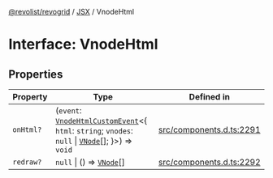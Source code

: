 [@revolist/revogrid](README.md) / [JSX](Namespace.JSX.md) / VnodeHtml

# Interface: VnodeHtml

## Properties

| Property | Type | Defined in |
| ------ | ------ | ------ |
| `onHtml?` | (`event`: [`VnodeHtmlCustomEvent`](Interface.VnodeHtmlCustomEvent.md)\<\{ `html`: `string`; `vnodes`: `null` \| [`VNode`](Interface.VNode.md)[]; \}\>) => `void` | [src/components.d.ts:2291](https://github.com/revolist/revogrid/blob/339b58d64f0e4822db63d040318421d77ef85671/src/components.d.ts#L2291) |
| `redraw?` | `null` \| () => [`VNode`](Interface.VNode.md)[] | [src/components.d.ts:2292](https://github.com/revolist/revogrid/blob/339b58d64f0e4822db63d040318421d77ef85671/src/components.d.ts#L2292) |
